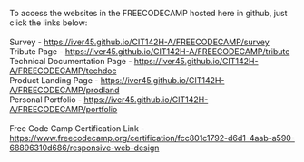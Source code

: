 To access the websites in the FREECODECAMP hosted here in github, just click the links below: <br/><br/>
Survey - https://iver45.github.io/CIT142H-A/FREECODECAMP/survey <br/> 
Tribute Page - https://iver45.github.io/CIT142H-A/FREECODECAMP/tribute<br/>
Technical Documentation Page - https://iver45.github.io/CIT142H-A/FREECODECAMP/techdoc<br/>
Product Landing Page - https://iver45.github.io/CIT142H-A/FREECODECAMP/prodland <br/>
Personal Portfolio - https://iver45.github.io/CIT142H-A/FREECODECAMP/portfolio <br/> <br/>
Free Code Camp Certification Link -  https://www.freecodecamp.org/certification/fcc801c1792-d6d1-4aab-a590-68896310d686/responsive-web-design
